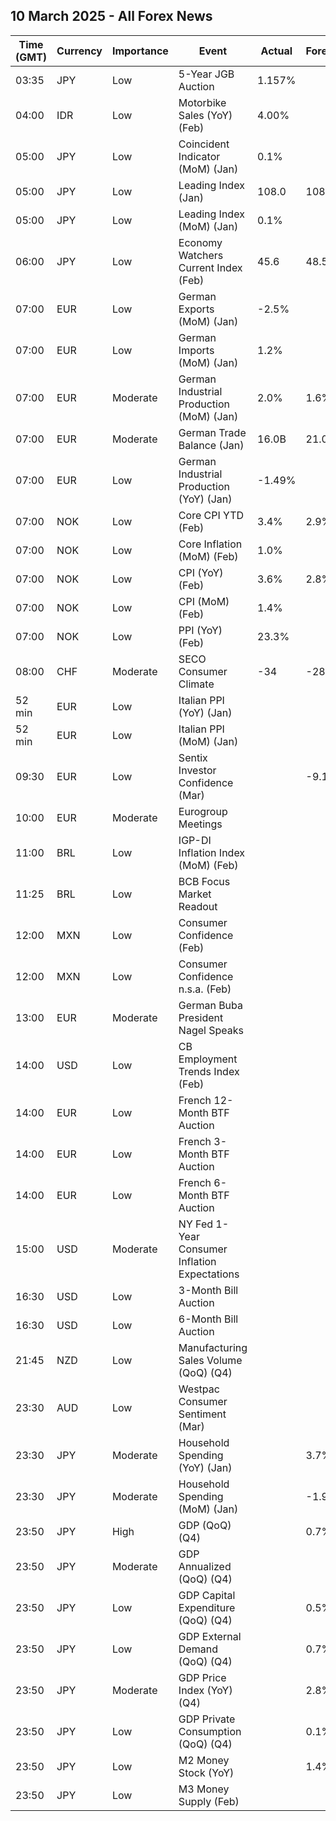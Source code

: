 ## 10 March 2025 - All Forex News

| Time (GMT) | Currency | Importance | Event | Actual | Forecast | Previous |
|------|----------|------------|-------|--------|----------|----------|
| 03:35 | JPY | Low | 5-Year JGB Auction | 1.157% |  | 0.982% |
| 04:00 | IDR | Low | Motorbike Sales (YoY) (Feb) | 4.00% |  | -5.50% |
| 05:00 | JPY | Low | Coincident Indicator (MoM) (Jan) | 0.1% |  | 1.0% |
| 05:00 | JPY | Low | Leading Index (Jan) | 108.0 | 108.1 | 107.9 |
| 05:00 | JPY | Low | Leading Index (MoM) (Jan) | 0.1% |  | 0.5% |
| 06:00 | JPY | Low | Economy Watchers Current Index (Feb) | 45.6 | 48.5 | 48.6 |
| 07:00 | EUR | Low | German Exports (MoM) (Jan) | -2.5% |  | 2.5% |
| 07:00 | EUR | Low | German Imports (MoM) (Jan) | 1.2% |  | 1.6% |
| 07:00 | EUR | Moderate | German Industrial Production (MoM) (Jan) | 2.0% | 1.6% | -1.5% |
| 07:00 | EUR | Moderate | German Trade Balance (Jan) | 16.0B | 21.0B | 20.7B |
| 07:00 | EUR | Low | German Industrial Production (YoY) (Jan) | -1.49% |  | -2.26% |
| 07:00 | NOK | Low | Core CPI YTD (Feb) | 3.4% | 2.9% | 2.8% |
| 07:00 | NOK | Low | Core Inflation (MoM) (Feb) | 1.0% |  | 0.1% |
| 07:00 | NOK | Low | CPI (YoY) (Feb) | 3.6% | 2.8% | 2.3% |
| 07:00 | NOK | Low | CPI (MoM) (Feb) | 1.4% |  | 0.2% |
| 07:00 | NOK | Low | PPI (YoY) (Feb) | 23.3% |  | 18.1% |
| 08:00 | CHF | Moderate | SECO Consumer Climate | -34 | -28 | -21 |
| 52 min | EUR | Low | Italian PPI (YoY) (Jan) |  |  | 1.1% |
| 52 min | EUR | Low | Italian PPI (MoM) (Jan) |  |  | 0.6% |
| 09:30 | EUR | Low | Sentix Investor Confidence (Mar) |  | -9.1 | -12.7 |
| 10:00 | EUR | Moderate | Eurogroup Meetings |  |  |  |
| 11:00 | BRL | Low | IGP-DI Inflation Index (MoM) (Feb) |  |  | 0.11% |
| 11:25 | BRL | Low | BCB Focus Market Readout |  |  |  |
| 12:00 | MXN | Low | Consumer Confidence (Feb) |  |  | 46.7 |
| 12:00 | MXN | Low | Consumer Confidence n.s.a. (Feb) |  |  | 47.2 |
| 13:00 | EUR | Moderate | German Buba President Nagel Speaks |  |  |  |
| 14:00 | USD | Low | CB Employment Trends Index (Feb) |  |  | 108.35 |
| 14:00 | EUR | Low | French 12-Month BTF Auction |  |  | 2.239% |
| 14:00 | EUR | Low | French 3-Month BTF Auction |  |  | 2.396% |
| 14:00 | EUR | Low | French 6-Month BTF Auction |  |  | 2.339% |
| 15:00 | USD | Moderate | NY Fed 1-Year Consumer Inflation Expectations |  |  | 3.0% |
| 16:30 | USD | Low | 3-Month Bill Auction |  |  | 4.210% |
| 16:30 | USD | Low | 6-Month Bill Auction |  |  | 4.135% |
| 21:45 | NZD | Low | Manufacturing Sales Volume (QoQ) (Q4) |  |  | -1.2% |
| 23:30 | AUD | Low | Westpac Consumer Sentiment (Mar) |  |  | 0.1% |
| 23:30 | JPY | Moderate | Household Spending (YoY) (Jan) |  | 3.7% | 2.7% |
| 23:30 | JPY | Moderate | Household Spending (MoM) (Jan) |  | -1.9% | 2.3% |
| 23:50 | JPY | High | GDP (QoQ) (Q4) |  | 0.7% | 0.3% |
| 23:50 | JPY | Moderate | GDP Annualized (QoQ) (Q4) |  |  | 1.2% |
| 23:50 | JPY | Low | GDP Capital Expenditure (QoQ) (Q4) |  | 0.5% | -0.1% |
| 23:50 | JPY | Low | GDP External Demand (QoQ) (Q4) |  | 0.7% | -0.2% |
| 23:50 | JPY | Moderate | GDP Price Index (YoY) (Q4) |  | 2.8% | 2.4% |
| 23:50 | JPY | Low | GDP Private Consumption (QoQ) (Q4) |  | 0.1% | 0.7% |
| 23:50 | JPY | Low | M2 Money Stock (YoY) |  | 1.4% | 1.3% |
| 23:50 | JPY | Low | M3 Money Supply (Feb) |  |  | 2,205.2B |
